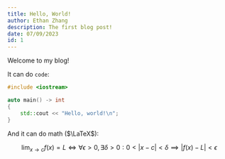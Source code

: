 ```yaml
---
title: Hello, World!
author: Ethan Zhang
description: The first blog post!
date: 07/09/2023
id: 1
---
```


Welcome to my blog!

It can do `code`:

```cpp
#include <iostream>

auto main() -> int
{
    std::cout << "Hello, world!\n";
}
```

And it can do math ($\LaTeX$):

$$
\lim_{x \to c}{f(x)} = L \iff \forall \epsilon > 0, \exists \delta > 0:
0 < |x - c| < \delta \implies |f(x) - L| < \epsilon
$$
